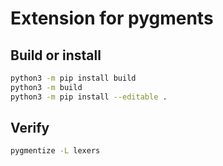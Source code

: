 # Extension for pygments

## Build or install

```bash
python3 -m pip install build
python3 -m build
python3 -m pip install --editable .
```

## Verify

```bash
pygmentize -L lexers
```
